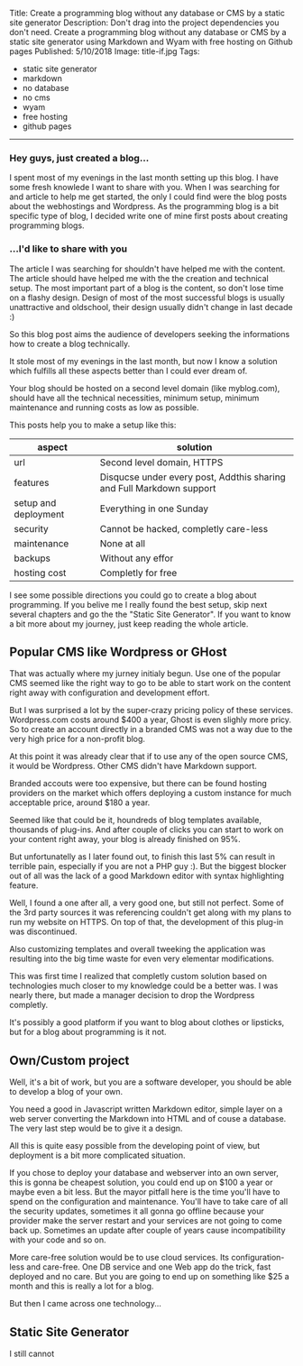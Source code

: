 Title: Create a programming blog without any database or CMS by a static site generator
Description: Don't drag into the project dependencies you don't need. Create a programming blog without any database or CMS by a static site generator using Markdown and Wyam with free hosting on Github pages
Published: 5/10/2018
Image: title-if.jpg
Tags: 
- static site generator
- markdown
- no database
- no cms
- wyam
- free hosting
- github pages
---

### Hey guys, just created a blog...
I spent most of my evenings in the last month setting up this blog. I have some fresh knowlede I want to share with you. When I was searching for and article to help me get started, the only I could find were the blog posts about the webhostings and Wordpress. As the programming blog is a bit specific type of blog, I decided write one of mine first posts about creating programming blogs.  

### ...I'd like to share with you
The article I was searching for shouldn't have helped me with the content. The article should have helped me with the the creation and technical setup.
The most important part of a blog is the content, so don't lose time on a flashy design.
Design of most of the most successful blogs is usually unattractive and oldschool, their design usually didn't change in last decade :)

So this blog post aims the audience of developers seeking the informations how to create a blog technically.

It stole most of my evenings in the last month, but now I know a solution which fulfills all these aspects better than I could ever dream of.

Your blog should be hosted on a second level domain (like myblog.com), should have all the technical necessities, minimum setup, minimum maintenance and running costs as low as possible.

This posts help you to make a setup like this:


| aspect | solution |
|--|--|
| url |Second level domain, HTTPS|
| features | Disqucse under every post, Addthis sharing and Full Markdown support|
| setup and deployment | Everything in one Sunday|
|security | Cannot be hacked, completly care-less|
| maintenance | None at all|
| backups | Without any effor|
| hosting cost | Completly for free|



I see some possible directions you could go to create a blog about programming. If you belive me I really found the best setup, skip next several chapters and go the the "Static Site Generator". If you want to know a bit more about my journey, just keep reading the whole article.

## Popular CMS like Wordpress or GHost
That was actually where my jurney initialy begun. Use one of the popular CMS seemed like the right way to go to be able to start work on the content right away with configuration and development effort. 

But I was surprised a lot by the super-crazy pricing policy of these services. Wordpress.com costs around $400 a year, Ghost is even slighly more pricy. So to create an account directly in a branded CMS was not a way due to the very high price for a non-profit blog.

At this point it was already clear that if to use any of the open source CMS, it would be Wordpress. Other CMS didn't have Markdown support.

Branded accouts were too expensive, but there can be found hosting providers on the market which offers deploying a custom instance for much acceptable price, around $180 a year.

Seemed like that could be it, houndreds of blog templates available, thousands of plug-ins. And after couple of clicks you can start to work on your content right away, your blog is already finished on 95%.

But unfortunatelly as I later found out, to finish this last 5% can result in terrible pain, especially if you are not a PHP guy :). But the biggest blocker out of all was the lack of a good Markdown editor with syntax highlighting feature. 

Well, I found a one after all, a very good one, but still not perfect. Some of the 3rd party sources it was referencing couldn't get along with my plans to run my website on HTTPS.
On top of that, the development of this plug-in was discontinued.

Also customizing templates and overall tweeking the application was resulting into the big time waste for even very elementar modifications.

This was first time I realized that completly custom solution based on technologies much closer to my knowledge could be a better was. I was nearly there, but made a manager decision to drop the Wordpress completly.

It's possibly a good platform if you want to blog about clothes or lipsticks, but for a blog about programming is it not.

## Own/Custom project
Well, it's a bit of work, but you are a software developer, you should be able to develop a blog of your own. 

You need a good in Javascript written Markdown editor, simple layer on a web server converting the Markdown into HTML and of couse a database. The very last step would be to give it a design.

All this is quite easy possible from the developing point of view, but deployment is a bit more complicated situation.

If you chose to deploy your database and webserver into an own server, this is gonna be cheapest solution, you could end up on $100 a year or maybe even a bit less. But the mayor pitfall here is the time you'll have to spend on the configuration and maintenance. You'll have to take care of all the security updates, sometimes it all gonna go offline because your provider make the server restart and your services are not going to come back up. Sometimes an update after couple of years cause incompatibility with your code and so on.

More care-free solution would be to use cloud services. Its configuration-less and care-free. One DB service and one Web app do the trick, fast deployed and no care. But you are going to end up on something like $25 a month and this is really a lot for a blog.

But then I came across one technology...

## Static Site Generator
I still cannot 
<!--stackedit_data:
eyJoaXN0b3J5IjpbLTU0MDk5NjM2MCwxNzY2MjM4NTgxLDEwOD
g1OTA2ODQsMTI5MDk5OTE2NV19
-->